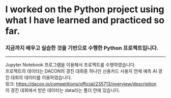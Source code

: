 # I worked on the Python project using what I have learned and practiced so far.
### 지금까지 배우고 실습한 것을 기반으로 수행한 Python 프로젝트입니다.
***
Jupyter Notebook 프로그램을 이용해서 프로젝트를 수행하였습니다.<br/>
프로젝트의 데이터는 DACON의 경진 대회중 하나인 신용카드 사용자 연체 예측 AI 경진 대회의 데이터를 이용하였습니다.<br/>
링크: https://dacon.io/competitions/official/235713/overview/description<br/>
이 경진 대회에서 받은 데이터는 data라는 폴더 안에 있습니다.
